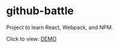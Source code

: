 # github-battle

Project to learn React, Webpack, and NPM.

Click to view: <a href="https://github-battle-26329.firebaseapp.com/" target="_blank">DEMO</a>
